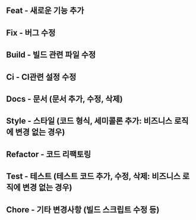 ## Feat - 새로운 기능 추가

## Fix - 버그 수정

## Build - 빌드 관련 파일 수정

## Ci - CI관련 설정 수정

## Docs - 문서 (문서 추가, 수정, 삭제)

## Style - 스타일 (코드 형식, 세미콜론 추가: 비즈니스 로직에 변경 없는 경우)

## Refactor - 코드 리팩토링

## Test - 테스트 (테스트 코드 추가, 수정, 삭제: 비즈니스 로직에 변경 없는 경우)

## Chore - 기타 변경사항 (빌드 스크립트 수정 등)
